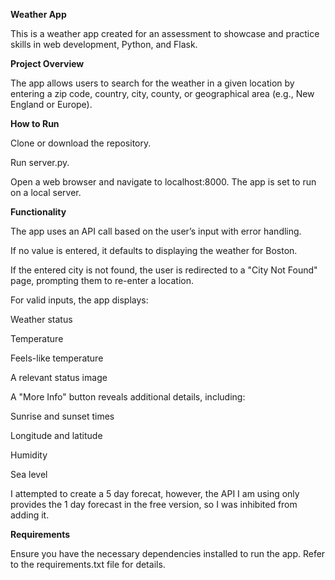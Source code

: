 **Weather App**

This is a weather app created for an assessment to showcase and practice skills in web development, Python, and Flask.

**Project Overview**

The app allows users to search for the weather in a given location by entering a zip code, country, city, county, or geographical area (e.g., New England or Europe).

**How to Run**

Clone or download the repository.

Run server.py.

Open a web browser and navigate to localhost:8000. The app is set to run on a local server.

**Functionality**

The app uses an API call based on the user’s input with error handling.

If no value is entered, it defaults to displaying the weather for Boston.

If the entered city is not found, the user is redirected to a "City Not Found" page, prompting them to re-enter a location.

For valid inputs, the app displays:

Weather status

Temperature

Feels-like temperature

A relevant status image

A "More Info" button reveals additional details, including:

Sunrise and sunset times

Longitude and latitude

Humidity

Sea level

I attempted to create a 5 day forecat, however, the API I am using only provides the 1 day forecast in the free version, so I was inhibited from adding it.

**Requirements**

Ensure you have the necessary dependencies installed to run the app. Refer to the requirements.txt file for details.

 